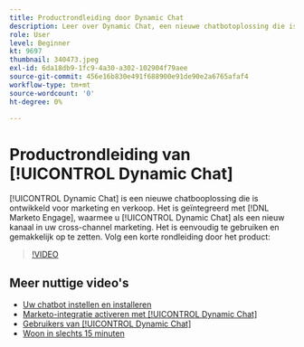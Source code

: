 ```yaml
---
title: Productrondleiding door Dynamic Chat
description: Leer over Dynamic Chat, een nieuwe chatbotoplossing die is ontwikkeld voor marketing en verkoop van Adobe.
role: User
level: Beginner
kt: 9697
thumbnail: 340473.jpeg
exl-id: 6da18db9-1fc9-4a30-a302-102904f79aee
source-git-commit: 456e16b830e491f688900e91de90e2a6765afaf4
workflow-type: tm+mt
source-wordcount: '0'
ht-degree: 0%

---
```


# Productrondleiding van [!UICONTROL Dynamic Chat]

[!UICONTROL Dynamic Chat]  is een nieuwe chatbooplossing die is ontwikkeld voor marketing en verkoop. Het is geïntegreerd met [!DNL Marketo Engage], waarmee u [!UICONTROL Dynamic Chat]  als een nieuw kanaal in uw cross-channel marketing. Het is eenvoudig te gebruiken en gemakkelijk op te zetten. Volg een korte rondleiding door het product:

>[!VIDEO](https://video.tv.adobe.com/v/340473/?quality=12&learn=on)

## Meer nuttige video&#39;s

* [Uw chatbot instellen en installeren](setup.md)
* [Marketo-integratie activeren met [!UICONTROL Dynamic Chat] ](marketo-integration.md)
* [Gebruikers van [!UICONTROL Dynamic Chat] ](user-management.md)
* [Woon in slechts 15 minuten](go-live-in-15-minutes.md)
